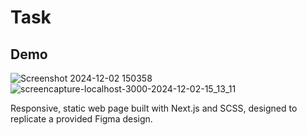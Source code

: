 # Task
## Demo
![Screenshot 2024-12-02 150358](https://github.com/user-attachments/assets/19ac4176-5cf4-4da7-bd63-21cdc0110e1f)
![screencapture-localhost-3000-2024-12-02-15_13_11](https://github.com/user-attachments/assets/bf11ee22-e8d0-4933-a9fd-83257d3b6df0)




Responsive, static web page built with Next.js and SCSS, designed to replicate a provided Figma design.
